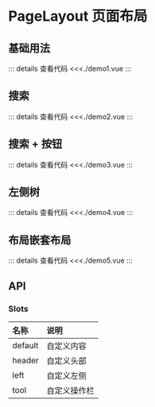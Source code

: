# PageLayout 页面布局

<script setup>
import Demo1 from './demo1.vue'
import Demo2 from './demo2.vue'
import Demo3 from './demo3.vue'
import Demo4 from './demo4.vue'
import Demo5 from './demo5.vue'
</script>

## 基础用法

<Demo1></Demo1>
::: details 查看代码
<<<./demo1.vue
:::

## 搜索

<Demo2></Demo2>
::: details 查看代码
<<<./demo2.vue
:::

## 搜索 + 按钮

<Demo3></Demo3>
::: details 查看代码
<<<./demo3.vue
:::

## 左侧树

<Demo4></Demo4>
::: details 查看代码
<<<./demo4.vue
:::

## 布局嵌套布局

<Demo5></Demo5>
::: details 查看代码
<<<./demo5.vue
:::

## API

### Slots

| 名称    | 说明         |
| :------ | :----------- |
| default | 自定义内容   |
| header  | 自定义头部   |
| left    | 自定义左侧   |
| tool    | 自定义操作栏 |
